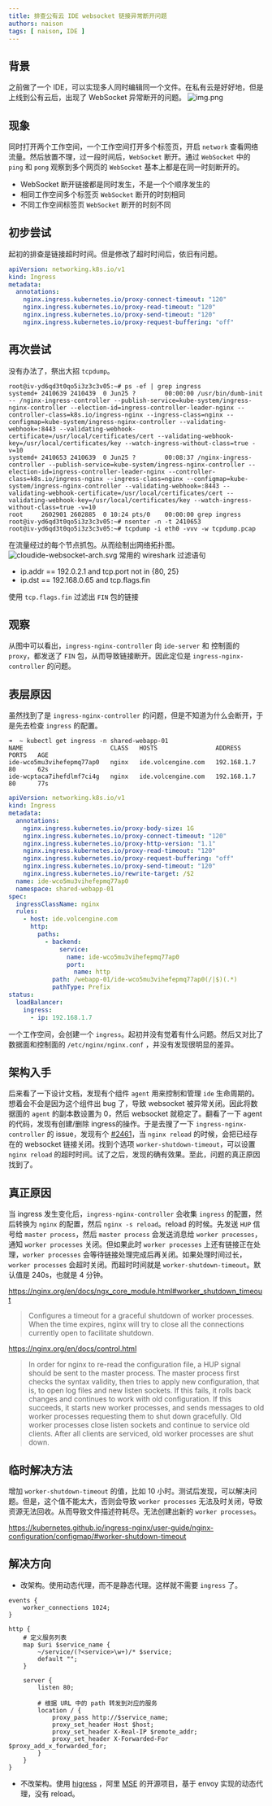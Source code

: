 ```yaml
---
title: 排查公有云 IDE websocket 链接异常断开问题
authors: naison
tags: [ naison, IDE ]
---
```


## 背景

之前做了一个 IDE，可以实现多人同时编辑同一个文件。在私有云是好好地，但是上线到公有云后，出现了 WebSocket
异常断开的问题。
![img.png](websocket/disconnect.png)

## 现象

同时打开两个工作空间，一个工作空间打开多个标签页，开启 `network` 查看网络流量。然后放置不理，过一段时间后，`WebSocket`
断开。通过 `WebSocket` 中的 `ping` 和 `pong` 观察到多个网页的 `WebSocket` 基本上都是在同一时刻断开的。

- WebSocket 断开链接都是同时发生，不是一个个顺序发生的
- 相同工作空间多个标签页 `WebSocket` 断开的时刻相同
- 不同工作空间标签页 `WebSocket` 断开的时刻不同

## 初步尝试

起初的排查是链接超时时间。但是修改了超时时间后，依旧有问题。

```yaml
apiVersion: networking.k8s.io/v1
kind: Ingress
metadata:
  annotations:
    nginx.ingress.kubernetes.io/proxy-connect-timeout: "120"
    nginx.ingress.kubernetes.io/proxy-read-timeout: "120"
    nginx.ingress.kubernetes.io/proxy-send-timeout: "120"
    nginx.ingress.kubernetes.io/proxy-request-buffering: "off"
```

## 再次尝试

没有办法了，祭出大招 `tcpdump`。

```shell
root@iv-yd6qd3t0qo5i3z3c3v05:~# ps -ef | grep ingress
systemd+ 2410639 2410439  0 Jun25 ?        00:00:00 /usr/bin/dumb-init -- /nginx-ingress-controller --publish-service=kube-system/ingress-nginx-controller --election-id=ingress-controller-leader-nginx --controller-class=k8s.io/ingress-nginx --ingress-class=nginx --configmap=kube-system/ingress-nginx-controller --validating-webhook=:8443 --validating-webhook-certificate=/usr/local/certificates/cert --validating-webhook-key=/usr/local/certificates/key --watch-ingress-without-class=true -v=10
systemd+ 2410653 2410639  0 Jun25 ?        00:08:37 /nginx-ingress-controller --publish-service=kube-system/ingress-nginx-controller --election-id=ingress-controller-leader-nginx --controller-class=k8s.io/ingress-nginx --ingress-class=nginx --configmap=kube-system/ingress-nginx-controller --validating-webhook=:8443 --validating-webhook-certificate=/usr/local/certificates/cert --validating-webhook-key=/usr/local/certificates/key --watch-ingress-without-class=true -v=10
root     2602901 2602885  0 10:24 pts/0    00:00:00 grep ingress
root@iv-yd6qd3t0qo5i3z3c3v05:~# nsenter -n -t 2410653
root@iv-yd6qd3t0qo5i3z3c3v05:~# tcpdump -i eth0 -vvv -w tcpdump.pcap
```

在流量经过的每个节点抓包。从而绘制出网络拓扑图。
![cloudide-websocket-arch.svg](websocket/cloudide-websocket-arch.svg)
常用的 wireshark 过滤语句

- ip.addr == 192.0.2.1 and tcp.port not in {80, 25}
- ip.dst == 192.168.0.65 and tcp.flags.fin

使用 `tcp.flags.fin` 过滤出 `FIN` 包的链接

## 观察

从图中可以看出，`ingress-nginx-controller` 向 `ide-server` 和 控制面的 `proxy`，都发送了 `FIN`
包，从而导致链接断开。因此定位是 `ingress-nginx-controller` 的问题。

## 表层原因

虽然找到了是 `ingress-nginx-controller` 的问题，但是不知道为什么会断开，于是先去检查 `ingress` 的配置。

```shell
➜  ~ kubectl get ingress -n shared-webapp-01
NAME                        CLASS   HOSTS                ADDRESS       PORTS   AGE
ide-wco5mu3vihefepmq77ap0   nginx   ide.volcengine.com   192.168.1.7   80      62s
ide-wcptaca7ihefdlmf7ci4g   nginx   ide.volcengine.com   192.168.1.7   80      77s
```

```yaml
apiVersion: networking.k8s.io/v1
kind: Ingress
metadata:
  annotations:
    nginx.ingress.kubernetes.io/proxy-body-size: 1G
    nginx.ingress.kubernetes.io/proxy-connect-timeout: "120"
    nginx.ingress.kubernetes.io/proxy-http-version: "1.1"
    nginx.ingress.kubernetes.io/proxy-read-timeout: "120"
    nginx.ingress.kubernetes.io/proxy-request-buffering: "off"
    nginx.ingress.kubernetes.io/proxy-send-timeout: "120"
    nginx.ingress.kubernetes.io/rewrite-target: /$2
  name: ide-wco5mu3vihefepmq77ap0
  namespace: shared-webapp-01
spec:
  ingressClassName: nginx
  rules:
    - host: ide.volcengine.com
      http:
        paths:
          - backend:
              service:
                name: ide-wco5mu3vihefepmq77ap0
                port:
                  name: http
            path: /webapp-01/ide-wco5mu3vihefepmq77ap0(/|$)(.*)
            pathType: Prefix
status:
  loadBalancer:
    ingress:
      - ip: 192.168.1.7
```

一个工作空间，会创建一个 `ingress`。起初并没有觉着有什么问题。然后又对比了数据面和控制面的 `/etc/nginx/nginx.conf`
，并没有发现很明显的差异。

## 架构入手

后来看了一下设计文档，发现有个组件 `agent` 用来控制和管理 `ide` 生命周期的。想着会不会是因为这个组件出
bug 了，导致 websocket 被异常关闭。因此将数据面的 `agent` 的副本数设置为 0，然后 websocket 就稳定了。翻看了一下 agent
的代码，发现有创建/删除 ingress的操作。于是去搜了一下 `ingress-nginx-controller` 的
issue，发现有个 [#2461](https://github.com/kubernetes/ingress-nginx/issues/2461)，当 `nginx reload` 的时候，会把已经存在的
websocket 链接关闭。找到个选项 `worker-shutdown-timeout`，可以设置 `nginx reload` 的超时时间。试了之后，发现的确有效果。至此，问题的真正原因找到了。

## 真正原因

当 ingress 发生变化后，`ingress-nginx-controller` 会收集 `ingress` 的配置，然后转换为 `nginx`
的配置，然后 `nginx -s reload`。reload 的时候。先发送 `HUP` 信号给 `master process`，然后 `master process`
会发送消息给 `worker processes`，通知 `worker processes` 关闭。但如果此时 `worker processes`
上还有链接正在处理，`worker processes` 会等待链接处理完成后再关闭。如果处理时间过长，`worker processes`
会超时关闭。而超时时间就是 `worker-shutdown-timeout`。默认值是 240s，也就是 4 分钟。

https://nginx.org/en/docs/ngx_core_module.html#worker_shutdown_timeout
> Configures a timeout for a graceful shutdown of worker processes. When the time expires, nginx will try to close all
> the connections currently open to facilitate shutdown.

https://nginx.org/en/docs/control.html
> In order for nginx to re-read the configuration file, a HUP signal should be sent to the master process. The master
> process first checks the syntax validity, then tries to apply new configuration, that is, to open log files and new
> listen sockets. If this fails, it rolls back changes and continues to work with old configuration. If this succeeds,
> it
> starts new worker processes, and sends messages to old worker processes requesting them to shut down gracefully. Old
> worker processes close listen sockets and continue to service old clients. After all clients are serviced, old worker
> processes are shut down.

## 临时解决方法

增加 `worker-shutdown-timeout` 的值，比如 10
小时。测试后发现，可以解决问题。但是，这个值不能太大，否则会导致 `worker processes`
无法及时关闭，导致资源无法回收。从而导致文件描述符耗尽。无法创建出新的 `worker processes`。

https://kubernetes.github.io/ingress-nginx/user-guide/nginx-configuration/configmap/#worker-shutdown-timeout

## 解决方向

- 改架构。使用动态代理，而不是静态代理。这样就不需要 `ingress` 了。

```HOCON
events {
    worker_connections 1024;
}

http {
    # 定义服务列表
    map $uri $service_name {
        ~/service/(?<service>\w+)/* $service;
        default "";
    }

    server {
        listen 80;

        # 根据 URL 中的 path 转发到对应的服务
        location / {
            proxy_pass http://$service_name;
            proxy_set_header Host $host;
            proxy_set_header X-Real-IP $remote_addr;
            proxy_set_header X-Forwarded-For $proxy_add_x_forwarded_for;
        }
    }
}
```

- 不改架构。使用 [higress](https://github.com/alibaba/higress)
  ，阿里 [MSE](https://www.alibabacloud.com/help/en/mse/user-guide/overview-of-mse-ingress-gateways) 的开源项目，基于
  envoy 实现的动态代理，没有 reload。